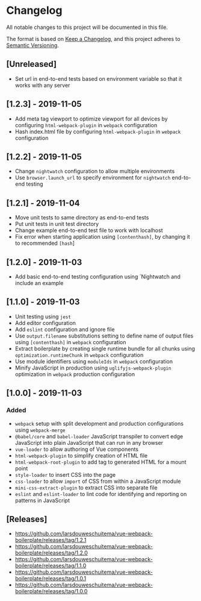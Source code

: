 # Changelog

All notable changes to this project will be documented in this file.

The format is based on [Keep a Changelog](https://keepachangelog.com/en/1.0.0/),
and this project adheres to [Semantic Versioning](https://semver.org/spec/v2.0.0.html).

## [Unreleased]
- Set url in end-to-end tests based on environment variable so that it works with any server

## [1.2.3] - 2019-11-05
- Add meta tag viewport to optimize viewport for all devices by configuring `html-webpack-plugin` in `webpack` configuration
- Hash index.html file by configuring `html-webpack-plugin` in `webpack` configuration

## [1.2.2] - 2019-11-05
- Change `nightwatch` configuration to allow multiple environments
- Use `browser.launch_url` to specify environment for `nightwatch` end-to-end testing

## [1.2.1] - 2019-11-04
- Move unit tests to same directory as end-to-end tests
- Put unit tests in unit test directory
- Change example end-to-end test file to work with localhost
- Fix error when starting application using `[contenthash]`, by changing it to recommended `[hash`]

## [1.2.0] - 2019-11-03
- Add basic end-to-end testing configuration using `Nightwatch and include an example

## [1.1.0] - 2019-11-03
- Unit testing using `jest`
- Add editor configuration
- Add `eslint` configuration and ignore file
- Use `output.filename` substitutions setting to define name of output files using `[contenthash]` in `webpack` configuration
- Extract boilerplate by creating single runtime bundle for all chunks using `optimization.runtimeChunk` in `webpack` configuration
- Use module identifiers using `moduleIds` in `webpack` configuration
- Minify JavaScript in production using `uglifyjs-webpack-plugin` optimization in `webpack` production configuration

## [1.0.0] - 2019-11-03

### Added

- `webpack` setup with split development and production configurations using `webpack-merge`
- `@babel/core` and `babel-loader` JavaScript transpiler to convert edge JavaScript into plain JavaScript that can run in any browser
- `vue-loader` to allow authoring of Vue components
- `html-webpack-plugin` to simplify creation of HTML file
- `html-webpack-root-plugin` to add tag to generated HTML for a mount point
- `style-loader` to insert CSS into the page
- `css-loader` to allow `import` of CSS from within a JavaScript module
- `mini-css-extract-plugin` to extract CSS into separate file
- `eslint` and `eslint-loader` to lint code for identifying and reporting on patterns in JavaScript

## [Releases]
- https://github.com/larsdouweschuitema/vue-webpack-boilerplate/releases/tag/1.2.1
- https://github.com/larsdouweschuitema/vue-webpack-boilerplate/releases/tag/1.2.0
- https://github.com/larsdouweschuitema/vue-webpack-boilerplate/releases/tag/1.1.0
- https://github.com/larsdouweschuitema/vue-webpack-boilerplate/releases/tag/1.0.1
- https://github.com/larsdouweschuitema/vue-webpack-boilerplate/releases/tag/1.0.0
